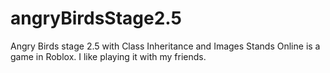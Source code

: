 # angryBirdsStage2.5
Angry Birds stage 2.5 with Class Inheritance and Images
Stands Online is a game in Roblox. I like playing it with my friends.